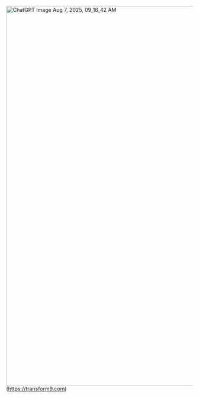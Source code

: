 
<img width="1536" height="1024" alt="ChatGPT Image Aug 7, 2025, 09_16_42 AM" src="https://github.com/user-attachments/assets/e8ea36bf-8053-4a7d-a8e8-02bd11402b1a" /> (https://transform9.com)

